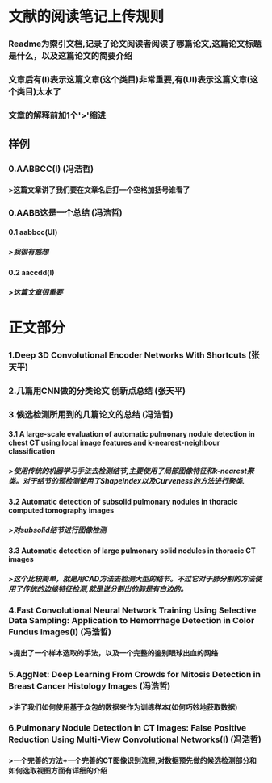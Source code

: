# 文献的阅读笔记上传规则
### Readme为索引文档,记录了论文阅读者阅读了哪篇论文,这篇论文标题是什么，以及这篇论文的简要介绍
### 文章后有(I)表示这篇文章(这个类目)非常重要,有(UI)表示这篇文章(这个类目)太水了
### 文章的解释前加1个'>'缩进
## 样例

### 0.AABBCC(I) (冯浩哲)
#### >这篇文章讲了我们要在文章名后打一个空格加括号谁看了

### 0.AABB这是一个总结 (冯浩哲)
#### 0.1 aabbcc(UI)
##### >我很有感想
#### 0.2 aaccdd(I)
##### >这篇文章很重要

# 正文部分

### 1.Deep 3D Convolutional Encoder Networks With Shortcuts (张天平)
### 2.几篇用CNN做的分类论文 创新点总结 (张天平)
### 3.候选检测所用到的几篇论文的总结 (冯浩哲)
#### 3.1 A large-scale evaluation of automatic pulmonary nodule detection in chest CT using local image features and k-nearest-neighbour classification 
##### >使用传统的机器学习手法去检测结节,主要使用了局部图像特征和k-nearest聚类。对于结节的预检测使用了ShapeIndex以及Curveness的方法进行聚类.
#### 3.2 Automatic detection of subsolid pulmonary nodules in thoracic computed tomography images
##### >对subsolid结节进行图像检测
#### 3.3 Automatic detection of large pulmonary solid nodules in thoracic CT images 
##### >这个比较简单，就是用CAD方法去检测大型的结节。不过它对于肺分割的方法使用了传统的边缘特征检测,就是说分割出的肺是有白边的。
### 4.Fast Convolutional Neural Network Training Using Selective Data Sampling: Application to Hemorrhage Detection in Color Fundus Images(I) (冯浩哲)
#### >提出了一个样本选取的手法，以及一个完整的鉴别眼球出血的网络
### 5.AggNet: Deep Learning From Crowds for Mitosis Detection in Breast Cancer Histology Images (冯浩哲)
#### >讲了我们如何使用基于众包的数据来作为训练样本(如何巧妙地获取数据)
### 6.Pulmonary Nodule Detection in CT Images: False Positive Reduction Using Multi-View Convolutional Networks(I) (冯浩哲)
#### >一个完善的方法+一个完善的CT图像识别流程,对数据预先做的候选检测部分和如何选取视图方面有详细的介绍
